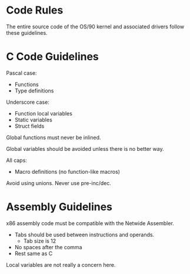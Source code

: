 # Code Rules

The entire source code of the OS/90 kernel and associated drivers follow these guidelines. 


# C Code Guidelines

Pascal case:
* Functions
* Type definitions

Underscore case:
* Function local variables
* Static variables
* Struct fields

Global functions must never be inlined.

Global variables should be avoided unless there is no better way.

All caps:
* Macro definitions (no function-like macros)

Avoid using unions. Never use pre-inc/dec.

# Assembly Guidelines

x86 assembly code must be compatible with the Netwide Assembler.
* Tabs should be used between instructions and operands.
  * Tab size is 12
* No spaces after the comma
* Rest same as C

Local variables are not really a concern here.
